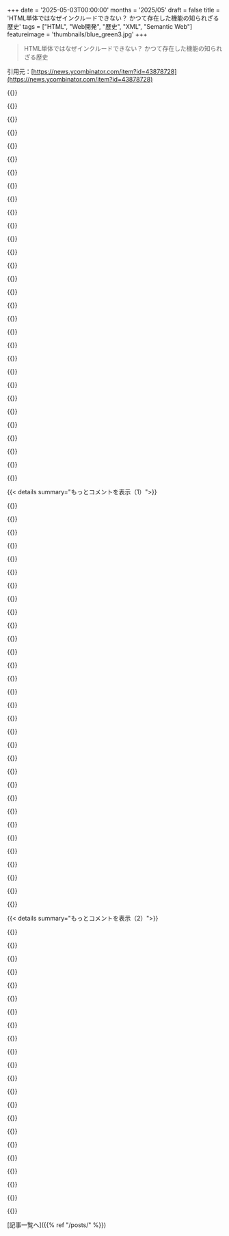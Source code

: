 +++
date = '2025-05-03T00:00:00'
months = '2025/05'
draft = false
title = 'HTML単体ではなぜインクルードできない？ かつて存在した機能の知られざる歴史'
tags = ["HTML", "Web開発", "歴史", "XML", "Semantic Web"]
featureimage = 'thumbnails/blue_green3.jpg'
+++

> HTML単体ではなぜインクルードできない？ かつて存在した機能の知られざる歴史

引用元：[https://news.ycombinator.com/item?id=43878728](https://news.ycombinator.com/item?id=43878728)




{{<matomeQuote body="HTMLは昔、SGMLっていう規格の一部だったんだよ。SGMLにはインクルード機能があったんだ。新しい”entity”を定義して、”system” entityを作れば、後でそれを参照して置き換えられたんだね。＜!DOCTYPE html example [<br>      ＜!ENTITY myheader SYSTEM ”myheader.html”＞<br>    ]＞<br>    ....<br>    &myheader;<br><br>SGMLは複雑だから、HTMLを単純にするためにいろんな努力がされた結果、この機能は途中で削られちゃったんだ。" userName="dwheeler" createdAt="2025/05/03 21:06:38" color="#45d325">}}




{{<matomeQuote body="XHTMLで少しだけXML寄りになったこともあったね。XMLにはXIncludeっていう機能もあるけど、必須じゃなかったんだ。" userName="int_19h" createdAt="2025/05/03 23:35:32" color="">}}




{{<matomeQuote body="20年前にXHTMLやsemantic webに進まなかったのは残念だね。XHTMLの失敗は厳しすぎる構文と壊れたWebのせい、ベンダー全体の責任だよ。Googleは後年、ビジネスメリットのあるJSON+LDでsemantic webを実現した。これはschema.orgの標準。結局semantic webは別の形で手に入ったんだ！" userName="echelon" createdAt="2025/05/04 03:14:47" color="#ff33a1">}}




{{<matomeQuote body="面白い情報だね、調べてみるよ。<br>＜object＞タグって、他のHTMLページをインクルード/埋め込めるみたいだね。<br>埋め込みの例だよ：＜object data=”snippet.html” width=”500” height=”200”＞＜/object＞<br>https://www.w3schools.com/tags/tag_object.asp" userName="j45" createdAt="2025/05/04 00:37:20" color="">}}




{{<matomeQuote body="＜object＞をこう使うのは、標準の中ではもっと不安定な、互換性維持のための劣化版iframeだよ。iframeみたいに、全体をブロック要素として”include”するけど、これは元の記事の人が示唆してるのとはちょっと違うね。" userName="nephyrin" createdAt="2025/05/04 04:52:59" color="">}}




{{<matomeQuote body="個人的には、厳格なsemantic webにはそんなに興味なかったんだけど、XMLには周りのエコシステム（XPathとかXSLTとか）の利点があったり、namespaceの形で拡張性が組み合わせられたりするんだよね。それが全部HTML5で捨てられたのはすごく不満だったし、その理由（XHTML前のページとの互換性は、XHTMLに変換する仕様を定義するのが一番良いって考え）も全然理解できなかったな。" userName="int_19h" createdAt="2025/05/04 08:23:15" color="">}}




{{<matomeQuote body="Google批判は同意だけど、失われたsemantic webへの見方には驚くね。XHTMLの失敗は厳しすぎる構文と壊れたWebのせい、ベンダー全体の責任だよ。Googleは後年、ビジネスメリットのあるJSON+LDでsemantic webを実現した。これはschema.orgの標準。結局semantic webは別の形で手に入ったんだ！" userName="safety1st" createdAt="2025/05/04 10:51:37" color="#45d325">}}




{{<matomeQuote body="それって、90年代後半から2000年代初頭に固定要素のためにたくさんのサイトがやってたことだよ。<br>あれは本当にひどかった。ブラウザのナビゲーションが見えなくなるし、ちょっとしたエラーでコンテンツじゃなくて固定フレームの方に飛んで全体が台無しになるし、デザインの柔軟性はなくなるし（一貫したスタイルには余計な手間がかかるのに）、フレームはコンテンツに合わせてサイズが変わらないからクリップされたりスクロールバーだらけになったりするし、デバッグは最悪だし…。<br>それにリソースも余計に食うんだよ。" userName="masklinn" createdAt="2025/05/04 06:29:00" color="">}}




{{<matomeQuote body="理想的じゃないけど、objectタグを使えばピュアなHTMLでもできるよ…筆者は触れてないみたいだけどね。<br>ちょっとしたバニラのJavaScriptとWebComponentsを使えば数行だよ：<br>https://gomakethings.com/html-includes-with-web-components/" userName="j45" createdAt="2025/05/04 15:27:10" color="#785bff">}}




{{<matomeQuote body="昔PHP sessionsをXHTMLドキュメントで使ったらパースエラーになったの覚えてるよ。PHPがセッションをリンクのクエリ文字列に足すとき、パラメータ区切りにrawな&文字を&amp;じゃなくて使ってたからXMLパースエラーを引き起こしてたんだよね。<br>ずさんなHTMLが生む問題（ブラウザ間のレンダリング不一致）を避けるために、ブラウザがシンタックスに緩すぎるのを防ごうって動きもあったんだ。" userName="mildred593" createdAt="2025/05/04 16:35:45" color="#38d3d3">}}




{{<matomeQuote body="semantic webなんて90年代とか00年代のばかげた夢だよ。実現可能な技術じゃないし、Googleがまさにその理由を示したろ？<br>Web上でページを見つけるアルゴリズムが固定されたら、みんな自分のコンテンツを優先させるためにアルゴリズムを悪用し始めるんだ。金をかけてやり方を調べて実行する全てのパブリッシャーのことだよ。<br>だから、どんな純粋にアルゴリズムに基づいた検索もすぐにほぼゴミしか返さなくなる。実際の検索エンジンが機能するのは、悪用する人たちに対応してアルゴリズムを常に人間が変更してるから。これはsemantic webの考え方にある程度反するし、大衆向けのローカルファーストなWeb検索エンジンなんて考え方には完全に反するね。" userName="tsimionescu" createdAt="2025/05/04 05:50:07" color="#ff5733">}}




{{<matomeQuote body="XHTML 1.0がそうだったんだよ、それから互換性なく進化しちゃったけど。" userName="immibis" createdAt="2025/05/04 20:56:18" color="">}}




{{<matomeQuote body="semantic webが大衆向けに機能する持続可能な道筋なんて、今までなかったと思うね。<br>みんな書きたい、公開したいって思ってたんだ。ページに事実情報をタグ付けするリソースや意欲があったのは、ほんの一握りの人や機関だけだったろうね。ほとんどの人はsemanticな分類を無視しただろうし。<br>小さくて閉鎖的なsemantic webは無いよりマシだと思うけど、実際にWebがこれほど豊かになったシナリオで、かつ厳格に組織化されてたなんて状況は疑わしいな。" userName="kweingar" createdAt="2025/05/04 04:50:48" color="#ff5733">}}




{{<matomeQuote body="それはHTML 4以下で使われてたDTD (Document Type Definition)とかXMLにもあったね。SGMLからも来たんだろうな。" userName="lkuty" createdAt="2025/05/04 09:24:54" color="">}}




{{<matomeQuote body="まあ、それはそれ自体がまるごと攻撃対象になりうるね。<br>https://en.wikipedia.org/wiki/Billion_laughs_attack" userName="timewizard" createdAt="2025/05/04 02:40:00" color="">}}




{{<matomeQuote body="うん、それはHTML Frames [1]のただの劣化したバージョンだよ。<br>1 - https://en.m.wikipedia.org/wiki/Frame_(World_Wide_Web)" userName="jazzypants" createdAt="2025/05/04 15:15:46" color="">}}




{{<matomeQuote body="＞ピュアなhtmlに存在する［…］JavaScript with WebComponents<br>君の言う”ピュアなHTML”の定義、かなり独創的みたいだね。" userName="masklinn" createdAt="2025/05/04 15:34:03" color="">}}




{{<matomeQuote body="まあ、なんとなく同意するけど、microformatsの”死”はXHTMLの死とは関係ないって言いたいな（schema.orgはまだあるけどね）。例えばhReviewとか今でも使えるけど、誰も使ってないじゃん。結局microformatsの問題は、“自分のコンテンツを自分のWebプロパティの外でも使ってほしい”なんて誰も望んでないってことだよ。検索エンジンがトラフィックを流してくれる以外はね。Fediverseだけがそのコンセプトを復活させる唯一のチャンスかもね。だって、あそこは基本的にアトリビューションがちゃんと残るから。" userName="riffraff" createdAt="2025/05/04 04:24:31" color="#ff33a1">}}




{{<matomeQuote body="XHTMLは単にHTMLのより厳格な構文だっただけだよ。それでセマンティックになったわけじゃない。" userName="bazoom42" createdAt="2025/05/04 16:59:43" color="">}}




{{<matomeQuote body="歴史は全然そんな感じじゃなかったよ。俺が90年代後半（つまりGoogleが支配的になる前）にインターネット会社で働いてた頃は、SGMLなんて一部の人が興味あるだけだった。SGMLベースのイントラネットをクライアントに売り込もうとしたけど、柔軟性とか訴えても全然興味持たれなかったし、当時のWebは雑なマークアップとか間違ったHTMLが普通だったんだ（Chromeとか出る前ね）。" userName="seanhunter" createdAt="2025/05/04 15:15:21" color="#ff5c5c">}}




{{<matomeQuote body="2番目の点は部分的しか正しくないな。Googleは複数のセマンティックWeb標準をサポートしてるよ。RDFa、JSON+LD、それにmicrodataもだと思う。JSON+LDは抽出やパースがずっと簡単だけど、値が埋め込めるRDFaと比べて情報が重複するからサイトのHTMLは大きくなるね。" userName="LunaSea" createdAt="2025/05/04 12:17:05" color="#ff5c5c">}}




{{<matomeQuote body="“semantic web”はいくつかの分野では成功したけど、SQLとかドキュメントデータベースほどじゃないな。RSSフィードとかAdobeツールが使うXMPメタデータみたいに、多くのデータ形式で使われてるよ。" userName="PaulHoule" createdAt="2025/05/04 14:09:13" color="">}}




{{<matomeQuote body="それに、たとえセマンティックタグ付けをうまくやっても、分類法を巡る認識論的な問題がめちゃくちゃ大きいんだよ—誰が作るの？ 用語って実際どういう意味？ どう整理するの？ とかね。俺がwikidataの分類法を使おうとした経験だと、クラウドソースだと完全にカオスになるし、“専門家”が作った分類法だと網羅性とか意味とか民主性とかでいろんな問題がある。2007年頃からsemantic webをちょっとかじってみたけど、残念ながらAIが唯一実行可能なアプローチだって個人的な結論に至ったよ。" userName="elevaet" createdAt="2025/05/04 13:25:04" color="#ff5c5c">}}




{{<matomeQuote body="俺はブラウザチームで働いてたけど、厳格なパーサーが欲しかったんだ。XHTML推進派だった。でも“競合がパースできるのに俺たちができなきゃ、ユーザーは離れる”って意見に納得させられた。市場が求めるものか、死ぬかの選択だったんだ。厳格さでユーザーを失うのを見た結果、“手抜き”せざるを得なかった。Webは最初から構文に緩いことにコミットしてたし、それがWebが勝った一因だ。ユーザーはエラー吐くブラウザなんていらない。XHTMLはWebの本来の姿やユーザーの要望と離れてただろうね。" userName="safety1st" createdAt="2025/05/07 20:45:54" color="#785bff">}}




{{<matomeQuote body="俺は“semantic XML processing”に関わってたけど、“semantic”部分は不明確だった。今のLLMの誇大広告と似てるね。デモや実用アプリはできるけど、“semantics”がXMLから生まれるわけじゃないし、LLMは“意識”じゃない。XHTMLがHTML5よりセマンティックだったかは疑わしい。それに、Google以前の検索は構造化しすぎてて使いにくかった。Googleはユーザーが簡単な単語で検索できることを示し、作成時じゃなく検索時に関連性を見つける方が効果的だと証明した。ドキュメントの厳格さも、alt属性とか付けさせるだけじゃ無意味な値が増えるだけかも。ブラウザは雑なソースでもうまく再構築できるようになったし。semantic webが失敗したのは、アイデアが魅力的じゃなかったからだと思う。25年経っても“semantic”の意味すら分かってないのが正直なところだ。" userName="DemocracyFTW2" createdAt="2025/05/04 06:59:06" color="#45d325">}}




{{<matomeQuote body="SGMLのXMLサブセットにはエンティティ使用法が残ってるよ。外的な一般エンティティもね。XIncludeは断片も読み込めるけど重複してた。HTMLに残ってるXIncludeは断片を使わず名前空間もナシ。SVGには＜use href=...＞構文があるよ。XIncludeはXML Schemaがあるとマジでうまく動かなかったんだ。" userName="tannhaeuser" createdAt="2025/05/04 08:14:35" color="#785bff">}}




{{<matomeQuote body="90年代に同じヘッダーとサイドバーでうんざりして、SSIを知ってウキウキした経験があるよ。何度もこの問題を解決してきたね。iframeはダメだし、サーバーサイドはサーバーが要る。単純なクライアントサイド方法がないのは妥当な疑問だよ。今こそ検討する価値あるんじゃない？" userName="dimal" createdAt="2025/05/03 14:45:56" color="#45d325">}}




{{<matomeQuote body="HTMLってマークアップ言語であって、プログラミング言語じゃないからね。Markdownになんでインクルード機能がないの？って聞くみたいなもんかな。一部のMarkdownエディターは対応してるけど（HTMLのサーバーサイドツールみたいに）、全部じゃないんだよね。" userName="luotuoshangdui" createdAt="2025/05/03 16:32:22" color="">}}




{{<matomeQuote body="それがHTMLのHyperな部分で、特別なところなんだよ。PDFみたいな他のドキュメント形式と違って、外部リソースを取り込むように作られてるんだ。スクリプト、スタイルシート、画像、オブジェクト、ファビコンとかね。HTMLってテーマ的に似たようなもんだよ。" userName="paulddraper" createdAt="2025/05/03 17:04:40" color="">}}




{{<matomeQuote body="俺はこの理由でhttps://htmx.orgのファンになったわ。10KBくらいの小さいライブラリなんだけど、静的なHTMLの動的なインポートみたいな必須の良いものをHTMLに加えてくれるんだ。" userName="matchagaucho" createdAt="2025/05/03 22:37:04" color="#45d325">}}




{{< details summary="もっとコメントを表示（1）">}}

{{<matomeQuote body="いや、HTMLは根本的に違うよ。（JSでのDOM操作がない静的サイトなら）HTMLは全ての意味論的なコンテンツを持ってるけど、スタイルシート、画像、オブジェクトなんかは見た目のためのものだからね。" userName="ummonk" createdAt="2025/05/03 18:54:58" color="#45d325">}}




{{<matomeQuote body="最適な解決策は、テンプレートエンジンを使って静的ドキュメントを生成することだと思うな。" userName="codr7" createdAt="2025/05/03 19:04:55" color="">}}




{{<matomeQuote body="これが一番ありそうな答えだね。俺も共通ヘッダーで最初に困った。HTMLの元のコンセプトはスタンドアロン文書で、再利用部品があるサイトじゃなかったんだ。でもフレームセットがなぜ発明されてインクルードじゃなかったのかは理解できないな。帯域幅節約のためとか？" userName="crazygringo" createdAt="2025/05/03 18:49:30" color="#ff33a1">}}




{{<matomeQuote body="画像はコンテンツだよ。動画もコンテンツ。オブジェクトやiframeもコンテンツ。見た目のためのものはスタイルシートだけだよ。" userName="paulddraper" createdAt="2025/05/03 23:41:48" color="">}}




{{<matomeQuote body="テンプレートエンジンで静的ドキュメント作るのが最適解って言うけどさ、それって作る側にはいいけど、使う側にはどうなの？ あんたのテンプレートエンジンで作った静的ドキュメント100個見たら、全部同じ内容を100回ダウンロードすんじゃん。" userName="JadeNB" createdAt="2025/05/03 20:02:42" color="">}}




{{<matomeQuote body="静的なhtmlをちょっとインライン化するだけなのに、framework持ち込むのはやりすぎだと思うな。<br>それだけなら、scriptタグ自身を置き換えるスクリプトがスマートだよ：<br> ＜script＞<br>  function includeHTML(url) {<br>    const s = document.currentScript<br>    fetch(url).then(r =＞ r.text()).then(h =＞ {<br>      s.insertAdjacentHTML(’beforebegin’, h)<br>      s.remove()<br>    })<br>  }<br> ＜/script＞<br><br>…<br> ＜script＞<br>  includeHTML(’/footer.html’)<br> ＜/script＞<br><br>このscript要素が/footer.htmlの中身に置き換わるんだ。" userName="HumanOstrich" createdAt="2025/05/04 02:41:23" color="#ff33a1">}}




{{<matomeQuote body="ページサイズは親にメッセージできるよ。ドメイン跨ぐ場合は、#location hashに高さを入れて親で同じURLを読み込めば、更新されないで済む。" userName="econ" createdAt="2025/05/03 15:04:56" color="">}}




{{<matomeQuote body="回避策があるのは分かってるけど、そこがポイントじゃないんだよな。これ、超よくあるケースだから、簡単にできるようにすべき。これ、もはや「牛のスーパーハイウェイ」レベルじゃん。この問題解決するために業界丸ごと作っちゃったんだぜ。もし、簡単なWeb公開なら、複雑なweb frameworkじゃなくて新しいタグ一つで済むとしたらどうよ？" userName="dimal" createdAt="2025/05/03 15:17:32" color="#785bff">}}




{{<matomeQuote body="インラインのJavaScriptは、実行されるまでレンダラーを止めちゃうよ。出力結果が確定しないと先に進めないからね。" userName="rbanffy" createdAt="2025/05/04 04:49:42" color="">}}




{{<matomeQuote body="XHRが発明・普及する前、フレームは動的なインターフェース作るのにかなり悪用されてたんだ。アプリはいくつかのサブフレームに分かれてて、リンクやフォームは全部違うフレームを指してた。サイドバーのリンクで「エディター」フレームにページを開いて、そこでフォーム送信とか。同じフレームで再読み込み。保存ボタンとか、完了して次へ進むボタンとか複数あったり。今のアプリの状態はサーバー側で管理されてて、簡単なクライアント側JSでフォーマットチェックくらい。この設定で、フレーム対応してる一番古いブラウザでもCRUD web apps使えたんだ。WebObjectsみたいな初期のweb frameworkもこのモデルに乗っかってたと思うよ。" userName="giantrobot" createdAt="2025/05/03 21:33:44" color="#785bff">}}




{{<matomeQuote body="1996年のNetscapeならこれできたんだ（今でも使ってるサイトのサーバーやってる）。<br>＜！DOCTYPE HTML PUBLIC ”-//W3C//DTD HTML 4.01 Frameset//EN” ”http://www.w3.org/TR/html4/frameset.dtd”＞<br>＜html＞＜frameset cols=”1000, *”＞＜frame src=”FRAMESET_navigation.html” name=”navigation”＞＜frame src=”FRAMESET_home.html” name=”in”＞＜/frameset＞＜/html＞<br>フレームでいつもムカついたのが、賢すぎること。右クリックで再読み込みしても、フレーム一個しか更新されないとか嫌なんだよ。フレームとキャッシュは違う問題なのに混ぜてどっちもイマイチに。俺的にHTMLのインクルードは一番馬鹿な方法であるべき。インクルードの中身を単純に貼り付けるだけ。キャッシュしたいなら別属性でやるべき。インクルードはシンプルが一番いい。" userName="atoav" createdAt="2025/05/03 16:31:55" color="#ff33a1">}}




{{<matomeQuote body="でもこれJavaScript要るじゃん…" userName="johnisgood" createdAt="2025/05/04 14:14:34" color="">}}




{{<matomeQuote body="あー、マジだ、完全に忘れてたわ、あれ。あれは酷かったよー。バックボタン押すとフレーム一個だけ戻っちゃって、アプリの状態がおかしくなったり… マジでメチャクチャだった！" userName="crazygringo" createdAt="2025/05/03 22:42:56" color="">}}




{{<matomeQuote body="細かいことだけどさ、HTML4の仕様が出たのは1997年12月で、HTML4.01は1999年12月なんだ。だから1996年のNetscapeじゃ多分動かなかったんじゃないかな。" userName="lodovic" createdAt="2025/05/04 05:34:22" color="#ff5c5c">}}




{{<matomeQuote body="＞画像や動画はセマンティックなコンテンツじゃないって言うけど、その考え方、なんか納得できないな。" userName="DemocracyFTW2" createdAt="2025/05/04 07:57:54" color="">}}




{{<matomeQuote body="Webってさ、意図的にどんな形の構成可能性も不可能にするように設計されてるみたいだよね。プラットフォームとしては最悪な点の一つだよ。きっと、どこかの純粋主義的な議論がこうさせたんだろうな。" userName="api" createdAt="2025/05/03 18:40:45" color="">}}




{{<matomeQuote body="今ってService Workers APIでこれができるようになってるんじゃないの？本質的にはブラウザ内のプロキシとしてサーバーにアクセスする感じでしょ。<br>https://developer.mozilla.org/en-US/docs/Web/API/Service_Wor..." userName="RenThraysk" createdAt="2025/05/04 13:05:44" color="#38d3d3">}}




{{<matomeQuote body="昔のSAP WebアプリでフレームとHTMLフォームだけのやつに苦労した思い出。リセットボタンばっか押して「戻る」は厳禁だった。あれはひどい。今のJavaScriptもあれだけど、XHRとかダイナミックHTMLは昔のフレーム乱用よりはマシになったよね。" userName="giantrobot" createdAt="2025/05/03 23:53:04" color="">}}




{{<matomeQuote body="まあ（知ってると思うけど）、文字通り’content’を持ってるよね<br>https://developer.mozilla.org/en-US/docs/Web/CSS/content" userName="hnick" createdAt="2025/05/04 00:46:47" color="">}}




{{<matomeQuote body="同じコンテンツを何度もDLすることになっても、消費者側には大した問題じゃないでしょ。共通コンテンツってヘッダーとかフッターとかサイドバーで、本文に比べたら小さいし。重さの主原因は画像とかスクリプト、CSSで、それらは重複させないんだから。共通テキストが大きいならiframeかJSで対処すればいい。実際、重複HTMLでサイトが激重になった例あったら教えてほしいな。" userName="iainmerrick" createdAt="2025/05/04 09:44:21" color="#38d3d3">}}




{{<matomeQuote body="＞ Iframesがコンテンツに合わせて広がらないって言うけど、実はそれ、元の計画の一部だったんだよ。<br>https://caniuse.com/iframe-seamless" userName="unilynx" createdAt="2025/05/03 19:37:38" color="#45d325">}}




{{<matomeQuote body="htmx.org の縮小版は51KBくらい（圧縮すると16KB）だよ。curlでサイズ測った結果がこれ。<br>＄ curl －－location －－silent ”https://unpkg.com/htmx.org@2.0.4” ｜ wc －c<br>  50917<br><br>＄ curl －－location －－silent ”https://unpkg.com/htmx.org@2.0.4” ｜ gzip －－best －－stdout ｜ wc －c<br>  16314" userName="gforce_de" createdAt="2025/05/04 11:51:51" color="">}}




{{<matomeQuote body="https://www.w3.org/TR/xhtml2/introduction.html＞ XHTML 2 は全然違うアプローチなんだ。すべての画像に長い説明がある前提で、画像とテキストを同等に扱ってる。XHTML 2 ではどんな要素でも ＠src 属性を持てて、そこにリソース（画像とか）を指定するとその要素の代わりに読み込まれるんだって。" userName="wizzwizz4" createdAt="2025/05/03 21:07:52" color="#ff33a1">}}




{{<matomeQuote body="この機能提案は HTML Imports って呼ばれてたんだ［1］。Web Components の取り組みの一部として作られたんだよ。HTML Imports は他のHTML文書にHTML文書を含めて再利用する方法なんだ。template タグのサポートとかも計画されてたみたい。<br>たしか、Google は提案された仕様をBlinkに実装したんだけど、他のベンダーはいろんな理由で尻込みしたんだ。Mozilla は実装の複雑さとかセキュリティの懸念、あとES6 modulesとの重複を心配してたらしい。ベンダーの支持が得られなくて、公式に廃止されちゃったんだって。<br>［1］ https://www.w3.org/TR/html-imports/" userName="throwup238" createdAt="2025/05/03 15:54:18" color="#ff5733">}}




{{<matomeQuote body="廃止理由の需要不足やベンダー消極的っていうのは納得いかないな。20年も待望されてるのに需要がないわけないし、ベンダーが実装までしたのに拒否した本当の理由を知りたいよ。JSでHTMLをクロスオリジンでインポートできるのに、HTMLタグだとセキュリティ問題になるっていうのも変じゃない？CORSで解決できる気がするけど。<br>［1］ https://frontendmasters.com/blog/seeking-an-answer-why-cant－..." userName="xg15" createdAt="2025/05/03 20:46:52" color="#ff33a1">}}




{{<matomeQuote body="複雑なのは、HTMLの読み込み順序っていう基本的な前提を壊すのが難しいからだよ。JSなら許されるけど、HTMLタグだとバグだらけになる。プリロードとか複雑なこと考える必要もあるし、iframeもあるしね。簡単なユースケースは数行でできるけど、それ以外の難しいケースを扱うのがめちゃくちゃ大変なんだよ。" userName="athrowaway3z" createdAt="2025/05/04 09:06:41" color="#ff33a1">}}




{{<matomeQuote body="この需要の低さに付け加えるかもしれないこととして：<br>1. ユーザーがJSを使う前提で開発されてるWebページなら、同じ結果を得る方法を簡単に実装できるんだ。<br>2. JSが動かないユーザーエージェント向けに開発されてるWebページは、おそらく何かしらインタラクションが欲しいから、すでにサーバーランタイムがあってこの機能を提供できるんだ。<br>2b. そして、もしユーザーインタラクションが全くないなら、それは多分静的なコンテンツサイトで、誰もHTMLでコンテンツを書いてないから、すでにこの機能を提供してるビルドステップがあるんだよ。" userName="NoahZuniga" createdAt="2025/05/04 07:49:28" color="#38d3d3">}}




{{<matomeQuote body="HTML Imports はbodyの中にマークアップを含められなかったんだよ。カスタム要素のための template 要素を参照するのにしか使えなかったんだ。" userName="mildred593" createdAt="2025/05/04 17:06:47" color="#785bff">}}




{{<matomeQuote body="JSファーストな開発者は、クライアント側でもサーバー側でも同じように動くものを求めてるんだよね。それで主流のフロントエンド開発コミュニティは、良いか悪いかは別としてJSファーストにシフトしたんだ。" userName="brundolf" createdAt="2025/05/04 05:18:05" color="">}}




{{<matomeQuote body="HTML Imports は似た方向性だったけど、ブログ記事が扱ってることとは違うんだ。HTMLは文書の特定の場所にインポートされて表示されるべきだよね。HTML Imports はJavaScriptなしではこれができなかったんだ。<br>詳細は https://github.com/whatwg/html/issues/2791#issuecomment－3112... を見てね。" userName="uallo" createdAt="2025/05/03 21:32:21" color="#ff33a1">}}

{{</details>}}




{{< details summary="もっとコメントを表示（2）">}}

{{<matomeQuote body="公平に言うと、それはかなり複雑だったよ。たしか、使うにはインポート後にJavaScriptを使って template をインスタンス化する必要があったんだ。include src=”myinclude.html” みたいなシンプルな感じじゃなかったんだよね。" userName="thayne" createdAt="2025/05/03 21:38:37" color="#38d3d3">}}




{{<matomeQuote body="caniuse.comによると、FFでさえconfig flagとしてこれを持ってたんだって。" userName="riedel" createdAt="2025/05/03 20:15:08" color="#ff33a1">}}




{{<matomeQuote body="正直、HTML Importsはこの記事が求めてるincludesよりずっと複雑だったんだよね。" userName="paulddraper" createdAt="2025/05/04 02:40:21" color="">}}




{{<matomeQuote body="Framesも基本的にHTMLインポートみたいなことできたんだよ。" userName="AtlasBarfed" createdAt="2025/05/03 20:37:56" color="">}}




{{<matomeQuote body="Netscape 4にはinflow layersっていう機能があってね、＜ILAYER SRC=included.html＞＜/ILAYER＞って書けたんだ。web.archive.orgのリンクもあるよ。" userName="Lammy" createdAt="2025/05/03 17:26:18" color="#ff33a1">}}




{{<matomeQuote body="俺が知ってる限りではね、SRC属性を変えるのは結構クラッシュしやすくて、その機能はすぐに無くなっちゃったんだ。(ベータ版でこれで遊んでたのを覚えてるんだけど、製品版では無くなってたんだよ。)" userName="masswerk" createdAt="2025/05/04 11:47:17" color="#785bff">}}




{{<matomeQuote body="ずっとILAYERって何で呼ばれてるんだろうって思ってたんだよね。教えてくれてありがとう。" userName="blorto" createdAt="2025/05/03 20:20:01" color="">}}




{{<matomeQuote body="この機能の名前はtransclusionだよ。Wikipediaのリンク。Project Xanaduの一部で、元々ハイパーテキストの重要な機能と考えられてたんだ。特にmediawikiはtransclusionをすごく活用してるよ。wikiがハイパーテキストの最も真の形だと感じることがあるね。" userName="Null-Set" createdAt="2025/05/03 15:12:33" color="#785bff">}}




{{<matomeQuote body="Ward Cunningham（Wikiの発明者）はtransclusionを第一にしたwikiを考案しようとしてた時期があってね、みんなが自分のwikiスペースを持ってtransclusionを社会的に使うみたいな。Federated Wikiのリンクもあるよ。でも、あまり普及しなかったんだ。" userName="jes5199" createdAt="2025/05/04 02:39:30" color="#45d325">}}




{{<matomeQuote body="俺はね、本当のtransclusionはもっとすごいと思うんだ。Xanaduでは、ある文書から抜粋した部分だけを別の文書に取り込めた。HTMLでこれをやろうとすると、CSSの解決が必要になる。一般的な場合は不明瞭だ。シンプルな＜include ...＞タグだと、ゲスト文書はホストのCSS環境内で機能するように設計される。もう1つのシンプルな答えはShadow DOMで、ほとんどの場合、ゲストが文書の他の部分に影響を与えずにスタイルを付けられる。この場合でもホストはゲストを修正するために一部のスタイルを入れられると思う。" userName="PaulHoule" createdAt="2025/05/04 15:24:45" color="#ff5c5c">}}




{{<matomeQuote body="これって、ずっと昔（HTML 4？）のちゃんとしたframesets（iframesじゃない方）がやるべきだったことじゃないの？少なくとも、framesetsはちゃんと自動拡張して、サイズも調整できたんだ。framesへの批判は多かったけど、Java API documentationみたいな役立つことにも使われてたよ。俺の意見では、デザイナーにとって柔軟性がなさすぎたのが残らなかった理由だと思う。情報ページには十分だったろうけど、かさばるスクロールバーとかでデザイナーのニーズに応えられなかった。今、framesetsをそのまま復活させるのは遅すぎる。モバイルで動かないだろうから。" userName="Linux-Fan" createdAt="2025/05/03 15:04:12" color="#38d3d3">}}




{{<matomeQuote body="frame setの問題はディープリンクができなかったことだよ。ブックマークやGoogleから来た人がナビゲーションのないページに取り残されちゃって、みんなJavaScriptでなんとかしようとしたけど、結局いい体験にはならなかったんだよね。" userName="johannes1234321" createdAt="2025/05/03 15:13:35" color="#ff5733">}}




{{<matomeQuote body="最近は逆に、ページが全部JavaScriptで動いてて、そもそもいい体験にならないこともあるよね。ちゃんとした”リンク”を取得するのに苦労したことが何度もあるよ。それにブラウザがアドレスバーを隠したがるし、それが本当にまだそんなに重要な機能なのかな？って疑問に思うことも。もちろん”当時は”これが重要な機能で、フレームをなくす理由の一つだったのは確かだけどね。 " userName="Linux-Fan" createdAt="2025/05/03 15:18:39" color="#ff5c5c">}}




{{<matomeQuote body="”Includes”機能はサーバーサイド、つまりウェブブラウザの外側で処理されるものだと考えられてるよ。HTMLはクライアントサイドで、本当にただのマークアップ構文であってプログラミング言語じゃない。記事が言うように、この問題はもう解決済み。HTMLで”includes”といえば、PHPの入門書で誰もが学ぶことだし、ほとんどのCMSでは、”includes”は”template partials”になって、ドキュメントで最初に説明されることの一つだよ。本当にHTML単体でincludesを利用できるようにする必要なんてないんだ。HTMLはCSSとJSがなきゃ何も面白くないしね。" userName="rchaud" createdAt="2025/05/03 15:03:05" color="#45d325">}}




{{<matomeQuote body="＞”Includes”機能はサーバーサイド、つまりウェブブラウザの外側で処理されるものだと考えられてるよ。っていうのは、クライアントサイドでincludesが起きちゃいけないって主張にはならないでしょ。実際、HTMLにはフレームやiframeっていう、これよりひどいバージョンがすでにあるしね。サーバーサイドincludesのクライアントサイド版は、みんながHTMLでやってることと自然にフィットすると思うな。" userName="naasking" createdAt="2025/05/03 15:52:53" color="#ff33a1">}}




{{<matomeQuote body="なんか変だなって思うのは、HTMLファイルってスクリプトとかフォント、画像、動画、スタイルとか、多分他にも色々含められるのに、HTML自身は含められないところかな。カスタム要素（＜include src=.../＞）を使えばコードで書けそうだし、似たようなGitHubリポジトリがあっても驚かないけどね。" userName="tgv" createdAt="2025/05/03 16:40:06" color="#ff5733">}}




{{<matomeQuote body="これに似たものを比較的最近作ったよ。もちろん欠点はJavaScriptが必要なことだけどね。<br>https://github.com/benstigsen/include.js" userName="benstigsen" createdAt="2025/05/04 12:34:45" color="#785bff">}}




{{<matomeQuote body="既存のカスタムコンポーネントも改良したんだ。これだよ： https://amc.melanie-de-la-salette.fr/polyfill.js" userName="mildred593" createdAt="2025/05/04 17:17:44" color="#ff5733">}}




{{<matomeQuote body="その通り！これ多くの学生にとってPHPの入門だよね。でも、なんで ＜include src=header.html/＞ はダメなんだろう？<br>画像とか、ページのまだ表示されてない部分のコンテンツとか、すでに非同期で読み込まれるものもあるのにさ。<br>＞HTMLは本当にただのマークアップ構文であって、プログラミング言語じゃない。<br>これ炎上狙いじゃない？ :) 各ブラウザエンジンがそれぞれ解釈する、宣言型言語だよ。" userName="cantSpellSober" createdAt="2025/05/03 15:26:12" color="#785bff">}}




{{<matomeQuote body="HTMLのMLって何のことか分かる？ 多分それが議論の核心だよね。HTMLをその名前を超えて進化させるつもりなのかな？" userName="gyesxnuibh" createdAt="2025/05/03 15:30:57" color="">}}




{{<matomeQuote body="もし「include」ってのがどうもマークアップっぽくないって問題なら、簡単な解決策があると思うんだ。他のタグにsrc属性を使うだけ。＜html src=”/some/page.html”＞とか、＜div src=”/some/div.html”＞とか、＜span src=”/some/span.html”＞とかね。<br>あるいは fragmentとか page とか、ドキュメントの部品みたいな名詞の新しいタグを作るか。きっと svg, img, script, video, iframe なんかよりマークアップらしくないなんてことはないはずだよ。" userName="Aloisius" createdAt="2025/05/03 17:47:02" color="#ff33a1">}}

{{</details>}}



[記事一覧へ]({{% ref "/posts/" %}})
